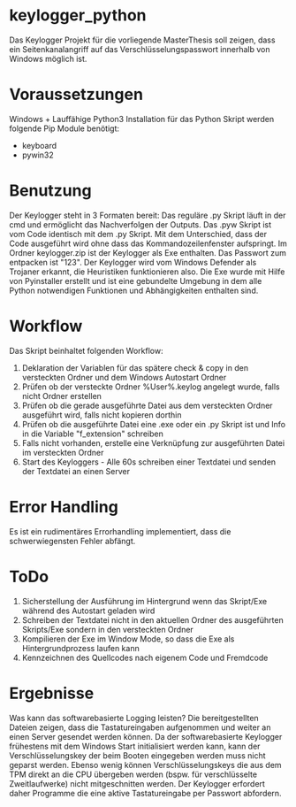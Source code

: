 # keylogger_python
 Das Keylogger Projekt für die vorliegende MasterThesis soll zeigen, dass ein Seitenkanalangriff auf das Verschlüsselungspasswort innerhalb von Windows möglich ist.

# Voraussetzungen
Windows + Lauffähige Python3 Installation
für das Python Skript werden folgende Pip Module benötigt:
- keyboard
- pywin32

# Benutzung
Der Keylogger steht in 3 Formaten bereit: 
Das reguläre .py Skript läuft in der cmd und ermöglicht das Nachverfolgen der Outputs.
Das .pyw Skript ist vom Code identisch mit dem .py Skript. Mit dem Unterschied, dass der Code ausgeführt wird ohne dass das Kommandozeilenfenster aufspringt.
Im Ordner keylogger.zip ist der Keylogger als Exe enthalten. Das Passwort zum entpacken ist "123". Der Keylogger wird vom Windows Defender als Trojaner erkannt, die Heuristiken funktionieren also. Die Exe wurde mit Hilfe von Pyinstaller erstellt und ist eine gebundelte Umgebung in dem alle Python notwendigen Funktionen und Abhängigkeiten enthalten sind.

# Workflow
Das Skript beinhaltet folgenden Workflow:
1. Deklaration der Variablen für das spätere check & copy in den versteckten Ordner und dem Windows Autostart Ordner
2. Prüfen ob der versteckte Ordner %User%\.keylog angelegt wurde, falls nicht Ordner erstellen
3. Prüfen ob die gerade ausgeführte Datei aus dem versteckten Ordner ausgeführt wird, falls nicht kopieren dorthin
4. Prüfen ob die ausgeführte Datei eine .exe oder ein .py Skript ist und Info in die Variable "f_extension" schreiben
5. Falls nicht vorhanden, erstelle eine Verknüpfung zur ausgeführten Datei im versteckten Ordner
6. Start des Keyloggers - Alle 60s schreiben einer Textdatei und senden der Textdatei an einen Server

# Error Handling
Es ist ein rudimentäres Errorhandling implementiert, dass die schwerwiegensten Fehler abfängt.

# ToDo
1. Sicherstellung der Ausführung im Hintergrund wenn das Skript/Exe während des Autostart geladen wird
2. Schreiben der Textdatei nicht in den aktuellen Ordner des ausgeführten Skripts/Exe sondern in den versteckten Ordner
3. Kompilieren der Exe im Window Mode, so dass die Exe als Hintergrundprozess laufen kann
4. Kennzeichnen des Quellcodes nach eigenem Code und Fremdcode

# Ergebnisse
Was kann das softwarebasierte Logging leisten?
Die bereitgestellten Dateien zeigen, dass die Tastatureingaben aufgenommen und weiter an einen Server gesendet werden können. Da der softwarebasierte Keylogger frühestens mit dem Windows Start initialisiert werden kann, kann der Verschlüsselungskey der beim Booten eingegeben werden muss nicht geparst werden. Ebenso wenig können Verschlüsselungskeys die aus dem TPM direkt an die CPU übergeben werden (bspw. für verschlüsselte Zweitlaufwerke) nicht mitgeschnitten werden. Der Keylogger erfordert daher Programme die eine aktive Tastatureingabe per Passwort abfordern.
